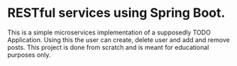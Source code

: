 # RESTful services using Spring Boot.

This is a simple microservices implementation of a supposedly TODO Application. 
Using this the user can create, delete user and add and remove posts. This project is done from scratch and is meant for educational purposes only. 

